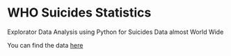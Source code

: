 # WHO Suicides Statistics

Explorator Data Analysis using Python for Suicides Data almost World Wide

You can find the data [here](https://www.kaggle.com/szamil/who-suicide-statistics)
